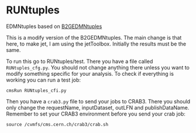 # RUNtuples 

EDMNtuples based on [B2GEDMNtuples](https://github.com/cmsb2g/B2GAnaFW/tree/master)

This is a modify version of the B2GEDMNtuples. The main change is that here, to make jet, I am using the jetToolbox. Initially the results must be the same.

To run this go to RUNtuples/test. There you have a file called `RUNtuples_cfg.py`. You should not change anything there unless you want to modify something specific for your analysis. To check if everything is working you can run a test job:

```
cmsRun RUNtuples_cfi.py
```

Then you have a `crab3.py` file to send your jobs to CRAB3. There you should only change the requestName, inputDataset, outLFN and publishDataName. Remember to set your CRAB3 environment before you send your crab job:

```
source /cvmfs/cms.cern.ch/crab3/crab.sh
```



